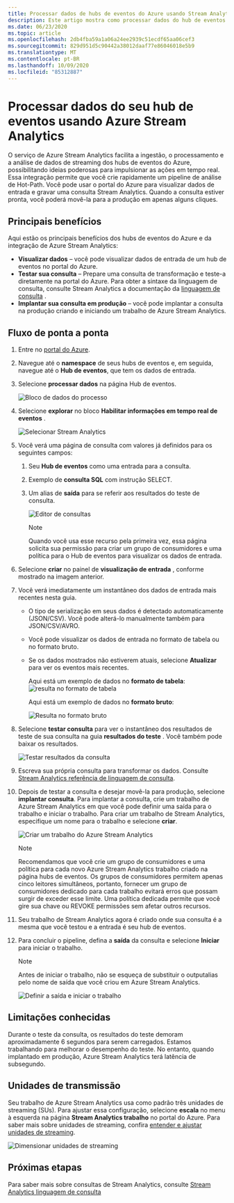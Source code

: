 ```yaml
---
title: Processar dados de hubs de eventos do Azure usando Stream Analytics | Microsoft Docs
description: Este artigo mostra como processar dados do hub de eventos do Azure usando um trabalho Azure Stream Analytics.
ms.date: 06/23/2020
ms.topic: article
ms.openlocfilehash: 2db4fba59a1a06a24ee2939c51ecdf65aa06cef3
ms.sourcegitcommit: 829d951d5c90442a38012daaf77e86046018e5b9
ms.translationtype: MT
ms.contentlocale: pt-BR
ms.lasthandoff: 10/09/2020
ms.locfileid: "85312887"
---
```

# <a name="process-data-from-your-event-hub-using-azure-stream-analytics"></a>Processar dados do seu hub de eventos usando Azure Stream Analytics 
O serviço de Azure Stream Analytics facilita a ingestão, o processamento e a análise de dados de streaming dos hubs de eventos do Azure, possibilitando ideias poderosas para impulsionar as ações em tempo real. Essa integração permite que você crie rapidamente um pipeline de análise de Hot-Path. Você pode usar o portal do Azure para visualizar dados de entrada e gravar uma consulta Stream Analytics. Quando a consulta estiver pronta, você poderá movê-la para a produção em apenas alguns cliques. 

## <a name="key-benefits"></a>Principais benefícios
Aqui estão os principais benefícios dos hubs de eventos do Azure e da integração de Azure Stream Analytics: 
- **Visualizar dados** – você pode visualizar dados de entrada de um hub de eventos no portal do Azure.
- **Testar sua consulta** – Prepare uma consulta de transformação e teste-a diretamente na portal do Azure. Para obter a sintaxe da linguagem de consulta, consulte Stream Analytics a documentação da [linguagem de consulta](/stream-analytics-query/built-in-functions-azure-stream-analytics) .
- **Implantar sua consulta em produção** – você pode implantar a consulta na produção criando e iniciando um trabalho de Azure Stream Analytics.

## <a name="end-to-end-flow"></a>Fluxo de ponta a ponta

1. Entre no [portal do Azure](https://portal.azure.com). 
1. Navegue até o **namespace** de seus hubs de eventos e, em seguida, navegue até o **Hub de eventos**, que tem os dados de entrada. 
1. Selecione **processar dados** na página Hub de eventos.  

    ![Bloco de dados do processo](./media/process-data-azure-stream-analytics/process-data-tile.png)
1. Selecione **explorar** no bloco **Habilitar informações em tempo real de eventos** . 

    ![Selecionar Stream Analytics](./media/process-data-azure-stream-analytics/process-data-page-explore-stream-analytics.png)
1. Você verá uma página de consulta com valores já definidos para os seguintes campos:
    1. Seu **Hub de eventos** como uma entrada para a consulta.
    1. Exemplo de **consulta SQL** com instrução SELECT. 
    1. Um alias de **saída** para se referir aos resultados do teste de consulta. 

        ![Editor de consultas](./media/process-data-azure-stream-analytics/query-editor.png)
        
        > [!NOTE]
        >  Quando você usa esse recurso pela primeira vez, essa página solicita sua permissão para criar um grupo de consumidores e uma política para o Hub de eventos para visualizar os dados de entrada.
1. Selecione **criar** no painel de **visualização de entrada** , conforme mostrado na imagem anterior. 
1. Você verá imediatamente um instantâneo dos dados de entrada mais recentes nesta guia.
    - O tipo de serialização em seus dados é detectado automaticamente (JSON/CSV). Você pode alterá-lo manualmente também para JSON/CSV/AVRO.
    - Você pode visualizar os dados de entrada no formato de tabela ou no formato bruto. 
    - Se os dados mostrados não estiverem atuais, selecione **Atualizar** para ver os eventos mais recentes. 

        Aqui está um exemplo de dados no **formato de tabela**:   ![ resulta no formato de tabela](./media/process-data-azure-stream-analytics/snapshot-results.png)

        Aqui está um exemplo de dados no **formato bruto**: 

        ![Resulta no formato bruto](./media/process-data-azure-stream-analytics/snapshot-results-raw-format.png)
1. Selecione **testar consulta** para ver o instantâneo dos resultados de teste de sua consulta na guia **resultados do teste** . Você também pode baixar os resultados.

    ![Testar resultados da consulta](./media/process-data-azure-stream-analytics/test-results.png)
1. Escreva sua própria consulta para transformar os dados. Consulte [Stream Analytics referência de linguagem de consulta](/stream-analytics-query/stream-analytics-query-language-reference).
1. Depois de testar a consulta e desejar movê-la para produção, selecione **implantar consulta**. Para implantar a consulta, crie um trabalho de Azure Stream Analytics em que você pode definir uma saída para o trabalho e iniciar o trabalho. Para criar um trabalho de Stream Analytics, especifique um nome para o trabalho e selecione **criar**.

      ![Criar um trabalho do Azure Stream Analytics](./media/process-data-azure-stream-analytics/create-stream-analytics-job.png)

      > [!NOTE] 
      >  Recomendamos que você crie um grupo de consumidores e uma política para cada novo Azure Stream Analytics trabalho criado na página hubs de eventos. Os grupos de consumidores permitem apenas cinco leitores simultâneos, portanto, fornecer um grupo de consumidores dedicado para cada trabalho evitará erros que possam surgir de exceder esse limite. Uma política dedicada permite que você gire sua chave ou REVOKE permissões sem afetar outros recursos. 
1. Seu trabalho de Stream Analytics agora é criado onde sua consulta é a mesma que você testou e a entrada é seu hub de eventos. 

9.  Para concluir o pipeline, defina a **saída** da consulta e selecione **Iniciar** para iniciar o trabalho.

    > [!NOTE]
    > Antes de iniciar o trabalho, não se esqueça de substituir o outputalias pelo nome de saída que você criou em Azure Stream Analytics.

      ![Definir a saída e iniciar o trabalho](./media/process-data-azure-stream-analytics/set-output-start-job.png)


## <a name="known-limitations"></a>Limitações conhecidas
Durante o teste da consulta, os resultados do teste demoram aproximadamente 6 segundos para serem carregados. Estamos trabalhando para melhorar o desempenho do teste. No entanto, quando implantado em produção, Azure Stream Analytics terá latência de subsegundo.

## <a name="streaming-units"></a>Unidades de transmissão
Seu trabalho de Azure Stream Analytics usa como padrão três unidades de streaming (SUs). Para ajustar essa configuração, selecione **escala** no menu à esquerda na página **Stream Analytics trabalho** no portal do Azure. Para saber mais sobre unidades de streaming, confira [entender e ajustar unidades de streaming](../stream-analytics/stream-analytics-streaming-unit-consumption.md).

![Dimensionar unidades de streaming](./media/process-data-azure-stream-analytics/scale.png)

## <a name="next-steps"></a>Próximas etapas
Para saber mais sobre consultas de Stream Analytics, consulte [Stream Analytics linguagem de consulta](/stream-analytics-query/built-in-functions-azure-stream-analytics)

